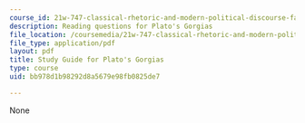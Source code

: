```yaml
---
course_id: 21w-747-classical-rhetoric-and-modern-political-discourse-fall-2009
description: Reading questions for Plato's Gorgias
file_location: /coursemedia/21w-747-classical-rhetoric-and-modern-political-discourse-fall-2009/bb978d1b98292d8a5679e98fb0825de7_MIT21W_747_01F09_study02.pdf
file_type: application/pdf
layout: pdf
title: Study Guide for Plato's Gorgias
type: course
uid: bb978d1b98292d8a5679e98fb0825de7

---
```

None